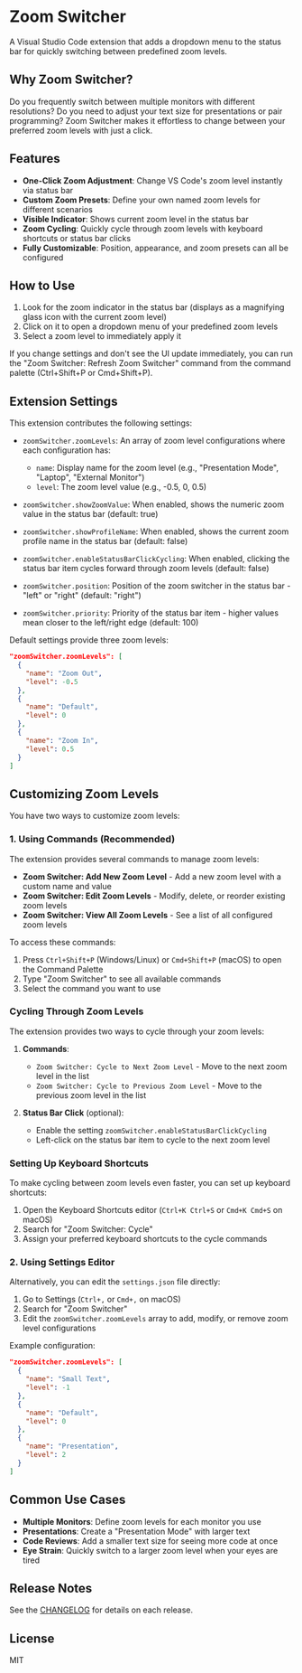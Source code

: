 # Zoom Switcher

A Visual Studio Code extension that adds a dropdown menu to the status bar for quickly switching between predefined zoom levels.

## Why Zoom Switcher?

Do you frequently switch between multiple monitors with different resolutions? Do you need to adjust your text size for presentations or pair programming? Zoom Switcher makes it effortless to change between your preferred zoom levels with just a click.

## Features

- **One-Click Zoom Adjustment**: Change VS Code's zoom level instantly via status bar
- **Custom Zoom Presets**: Define your own named zoom levels for different scenarios
- **Visible Indicator**: Shows current zoom level in the status bar
- **Zoom Cycling**: Quickly cycle through zoom levels with keyboard shortcuts or status bar clicks
- **Fully Customizable**: Position, appearance, and zoom presets can all be configured

## How to Use

1. Look for the zoom indicator in the status bar (displays as a magnifying glass icon with the current zoom level)
2. Click on it to open a dropdown menu of your predefined zoom levels
3. Select a zoom level to immediately apply it

If you change settings and don't see the UI update immediately, you can run the "Zoom Switcher: Refresh Zoom Switcher" command from the command palette (Ctrl+Shift+P or Cmd+Shift+P).

## Extension Settings

This extension contributes the following settings:

* `zoomSwitcher.zoomLevels`: An array of zoom level configurations where each configuration has:
  * `name`: Display name for the zoom level (e.g., "Presentation Mode", "Laptop", "External Monitor")
  * `level`: The zoom level value (e.g., -0.5, 0, 0.5)

* `zoomSwitcher.showZoomValue`: When enabled, shows the numeric zoom value in the status bar (default: true)
* `zoomSwitcher.showProfileName`: When enabled, shows the current zoom profile name in the status bar (default: false)
* `zoomSwitcher.enableStatusBarClickCycling`: When enabled, clicking the status bar item cycles forward through zoom levels (default: false)

* `zoomSwitcher.position`: Position of the zoom switcher in the status bar - "left" or "right" (default: "right")

* `zoomSwitcher.priority`: Priority of the status bar item - higher values mean closer to the left/right edge (default: 100)

Default settings provide three zoom levels:
```json
"zoomSwitcher.zoomLevels": [
  {
    "name": "Zoom Out",
    "level": -0.5
  },
  {
    "name": "Default", 
    "level": 0
  },
  {
    "name": "Zoom In",
    "level": 0.5
  }
]
```

## Customizing Zoom Levels

You have two ways to customize zoom levels:

### 1. Using Commands (Recommended)

The extension provides several commands to manage zoom levels:

- **Zoom Switcher: Add New Zoom Level** - Add a new zoom level with a custom name and value
- **Zoom Switcher: Edit Zoom Levels** - Modify, delete, or reorder existing zoom levels
- **Zoom Switcher: View All Zoom Levels** - See a list of all configured zoom levels

To access these commands:
1. Press `Ctrl+Shift+P` (Windows/Linux) or `Cmd+Shift+P` (macOS) to open the Command Palette
2. Type "Zoom Switcher" to see all available commands
3. Select the command you want to use

### Cycling Through Zoom Levels

The extension provides two ways to cycle through your zoom levels:

1. **Commands**:
   - `Zoom Switcher: Cycle to Next Zoom Level` - Move to the next zoom level in the list
   - `Zoom Switcher: Cycle to Previous Zoom Level` - Move to the previous zoom level in the list

2. **Status Bar Click** (optional):
   - Enable the setting `zoomSwitcher.enableStatusBarClickCycling`
   - Left-click on the status bar item to cycle to the next zoom level

### Setting Up Keyboard Shortcuts

To make cycling between zoom levels even faster, you can set up keyboard shortcuts:

1. Open the Keyboard Shortcuts editor (`Ctrl+K Ctrl+S` or `Cmd+K Cmd+S` on macOS)
2. Search for "Zoom Switcher: Cycle"
3. Assign your preferred keyboard shortcuts to the cycle commands

### 2. Using Settings Editor

Alternatively, you can edit the `settings.json` file directly:

1. Go to Settings (`Ctrl+,` or `Cmd+,` on macOS)
2. Search for "Zoom Switcher"
3. Edit the `zoomSwitcher.zoomLevels` array to add, modify, or remove zoom level configurations

Example configuration:
```json
"zoomSwitcher.zoomLevels": [
  {
    "name": "Small Text",
    "level": -1
  },
  {
    "name": "Default", 
    "level": 0
  },
  {
    "name": "Presentation",
    "level": 2
  }
]
```

## Common Use Cases

- **Multiple Monitors**: Define zoom levels for each monitor you use
- **Presentations**: Create a "Presentation Mode" with larger text
- **Code Reviews**: Add a smaller text size for seeing more code at once
- **Eye Strain**: Quickly switch to a larger zoom level when your eyes are tired

## Release Notes

See the [CHANGELOG](CHANGELOG.md) for details on each release.

## License

MIT
